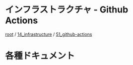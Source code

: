 # インフラストラクチャ - Github Actions

[root](./../../../README.md) 
/ [14_infrastructure](./../README.md) 
/ [51_github-actions](./README.md)

# 各種ドキュメント
